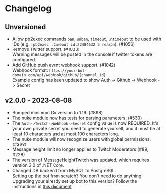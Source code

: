 # Changelog

## Unversioned

- Allow pb2exec commands `ban`, `unban`, `timeout`, `untimeout` to be used with IDs (e.g. `!pb2exec .timeout id:22484632 5 reason`). (#1056)
- Remove Twitter support. (#1033)  
  Warning messages will be posted in the console if twitter tokens are configured.
- Add GitHub push event webhook support. (#1042)  
   Webhook format: `https://your-bot-domain.com/api/webhook/github/{channel_id}`  
   Example config has been updated to show Auth -> Github -> Webhook -> Secret

## v2.0.0 - 2023-08-08

- Bumped minimum Go version to 1.19. (#898)
- The nuke module now has tests for parsing parameters. (#530)
- The `Auth->Twitch->Webhook->Secret` config value is now REQUIRED. It's your own private secret you need to generate yourself, and it must be at least 10 characters and at most 100 characters long.
- The nuke module will now recognize users with global permissions. (#268)
- Message height limit no longer applies to Twitch Moderators (#89, #228)
- The version of MessageHeightTwitch was updated, which requires version 3.0 of .NET Core.
- Changed DB backend from MySQL to PostgreSQL.  
  Setting up the bot from scratch? You don't need to do anything!  
  Upgrading your already set up bot to this version? Follow the instructions in [this document](/resources/mysql-to-postgresql-transition/README.md)
